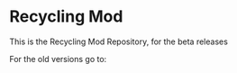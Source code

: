 # Recycling Mod

This is the Recycling Mod Repository, for the beta releases

For the old versions go to: 
